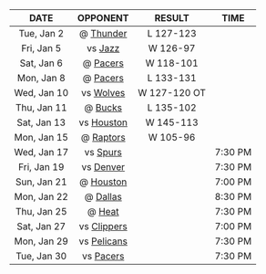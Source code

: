 |    DATE     |            OPPONENT            |    RESULT    |  TIME   |
|:-----------:|:------------------------------:|:------------:|:-------:|
| Tue, Jan 2  |    @ [Thunder](/r/Thunder)     |  L 127-123   |         |
| Fri, Jan 5  |     vs [Jazz](/r/UtahJazz)     |   W 126-97   |         |
| Sat, Jan 6  |     @ [Pacers](/r/pacers)      |  W 118-101   |         |
| Mon, Jan 8  |     @ [Pacers](/r/pacers)      |  L 133-131   |         |
| Wed, Jan 10 |  vs [Wolves](/r/timberwolves)  | W 127-120 OT |         |
| Thu, Jan 11 |     @ [Bucks](/r/MkeBucks)     |  L 135-102   |         |
| Sat, Jan 13 |    vs [Houston](/r/rockets)    |  W 145-113   |         |
| Mon, Jan 15 | @ [Raptors](/r/torontoraptors) |   W 105-96   |         |
| Wed, Jan 17 |    vs [Spurs](/r/NBASpurs)     |              | 7:30 PM |
| Fri, Jan 19 | vs [Denver](/r/denvernuggets)  |              | 7:30 PM |
| Sun, Jan 21 |    @ [Houston](/r/rockets)     |              | 7:00 PM |
| Mon, Jan 22 |    @ [Dallas](/r/Mavericks)    |              | 8:30 PM |
| Thu, Jan 25 |       @ [Heat](/r/heat)        |              | 7:30 PM |
| Sat, Jan 27 |  vs [Clippers](/r/LAClippers)  |              | 7:00 PM |
| Mon, Jan 29 | vs [Pelicans](/r/NOLAPelicans) |              | 7:30 PM |
| Tue, Jan 30 |     vs [Pacers](/r/pacers)     |              | 7:30 PM |